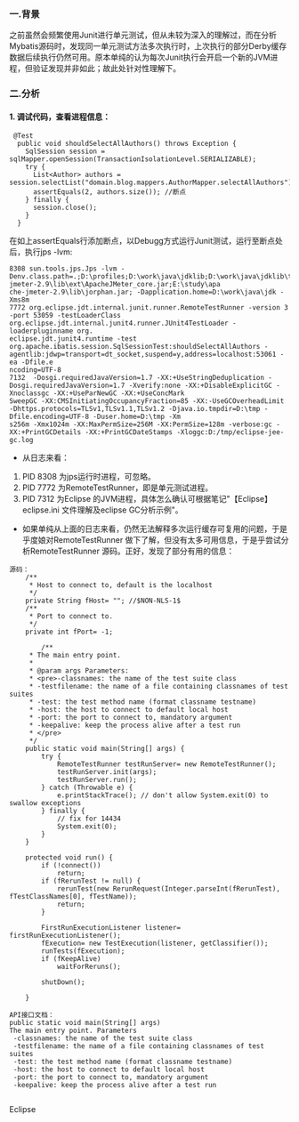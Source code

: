 ### 一.背景
之前虽然会频繁使用Junit进行单元测试，但从未较为深入的理解过，而在分析Mybatis源码时，发现同一单元测试方法多次执行时，上次执行的部分Derby缓存数据后续执行仍然可用。原本单纯的认为每次Junit执行会开启一个新的JVM进程，但验证发现并非如此；故此处针对性理解下。

### 二.分析
#### 1. 调试代码，查看进程信息：
```language
 @Test
  public void shouldSelectAllAuthors() throws Exception {
    SqlSession session = sqlMapper.openSession(TransactionIsolationLevel.SERIALIZABLE);
    try {
      List<Author> authors = session.selectList("domain.blog.mappers.AuthorMapper.selectAllAuthors");
      assertEquals(2, authors.size()); //断点
    } finally {
      session.close();
    }
  }
```
在如上assertEquals行添加断点，以Debugg方式运行Junit测试，运行至断点处后，执行jps -lvm:
```language
8308 sun.tools.jps.Jps -lvm -Denv.class.path=.;D:\profiles;D:\work\java\jdklib;D:\work\java\jdklib\tools.jar;E:\study\apache-jmeter-2.9\lib\ext\ApacheJMeter_core.jar;E:\study\apa
che-jmeter-2.9\lib\jorphan.jar; -Dapplication.home=D:\work\java\jdk -Xms8m
7772 org.eclipse.jdt.internal.junit.runner.RemoteTestRunner -version 3 -port 53059 -testLoaderClass org.eclipse.jdt.internal.junit4.runner.JUnit4TestLoader -loaderpluginname org.
eclipse.jdt.junit4.runtime -test org.apache.ibatis.session.SqlSessionTest:shouldSelectAllAuthors -agentlib:jdwp=transport=dt_socket,suspend=y,address=localhost:53061 -ea -Dfile.e
ncoding=UTF-8
7132  -Dosgi.requiredJavaVersion=1.7 -XX:+UseStringDeduplication -Dosgi.requiredJavaVersion=1.7 -Xverify:none -XX:+DisableExplicitGC -Xnoclassgc -XX:+UseParNewGC -XX:+UseConcMark
SweepGC -XX:CMSInitiatingOccupancyFraction=85 -XX:-UseGCOverheadLimit -Dhttps.protocols=TLSv1,TLSv1.1,TLSv1.2 -Djava.io.tmpdir=D:\tmp -Dfile.encoding=UTF-8 -Duser.home=D:\tmp -Xm
s256m -Xmx1024m -XX:MaxPermSize=256M -XX:PermSize=128m -verbose:gc -XX:+PrintGCDetails -XX:+PrintGCDateStamps -Xloggc:D:/tmp/eclipse-jee-gc.log
```
- 从日志来看：
1. PID 8308 为jps运行时进程，可忽略。
2. PID 7772 为RemoteTestRunner，即是单元测试进程。
3. PID 7312 为Eclipse 的JVM进程，具体怎么确认可根据笔记"【Eclipse】eclipse.ini 文件理解及eclipse GC分析示例"。

- 如果单纯从上面的日志来看，仍然无法解释多次运行缓存可复用的问题，于是乎度娘对RemoteTestRunner 做下了解，但没有太多可用信息，于是乎尝试分析RemoteTestRunner 源码。正好，发现了部分有用的信息：
```language
源码：
	/**
	 * Host to connect to, default is the localhost
	 */
	private String fHost= ""; //$NON-NLS-1$
	/**
	 * Port to connect to.
	 */
	private int fPort= -1;

		/**
	 * The main entry point.
	 *
	 * @param args Parameters:
	 * <pre>-classnames: the name of the test suite class
	 * -testfilename: the name of a file containing classnames of test suites
	 * -test: the test method name (format classname testname)
	 * -host: the host to connect to default local host
	 * -port: the port to connect to, mandatory argument
	 * -keepalive: keep the process alive after a test run
     * </pre>
     */
	public static void main(String[] args) {
		try {
			RemoteTestRunner testRunServer= new RemoteTestRunner();
			testRunServer.init(args);
			testRunServer.run();
		} catch (Throwable e) {
			e.printStackTrace(); // don't allow System.exit(0) to swallow exceptions
		} finally {
			// fix for 14434
			System.exit(0);
		}
	}

	protected void run() {
		if (!connect())
			return;
		if (fRerunTest != null) {
			rerunTest(new RerunRequest(Integer.parseInt(fRerunTest), fTestClassNames[0], fTestName));
			return;
		}

		FirstRunExecutionListener listener= firstRunExecutionListener();
		fExecution= new TestExecution(listener, getClassifier());
		runTests(fExecution);
		if (fKeepAlive)
			waitForReruns();

		shutDown();

	}

```
```language
API接口文档：
public static void main(String[] args)
The main entry point. Parameters
 -classnames: the name of the test suite class
 -testfilename: the name of a file containing classnames of test suites
 -test: the test method name (format classname testname) 
 -host: the host to connect to default local host 
 -port: the port to connect to, mandatory argument 
 -keepalive: keep the process alive after a test run
 
```
Eclipse 




